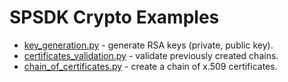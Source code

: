 # SPSDK Crypto Examples

- [key_generation.py](key_generation.py) - generate RSA keys (private, public key).
- [certificates_validation.py](certificates_validation.py) - validate previously created chains.
- [chain_of_certificates.py](chain_of_certificates.py) - create a chain of x.509 certificates.
